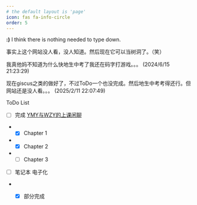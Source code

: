 ```yaml
---
# the default layout is 'page'
icon: fas fa-info-circle
order: 5
---
```


**:)**  I think there is nothing needed to type down.

事实上这个网站没人看，没人知道。然后现在它可以当树洞了。（笑）

我真他妈不知道为什么快地生中考了我还在码字打游戏。。。 (2024/6/15 21:23:29)

现在giscus之类的做好了，不过ToDo一个也没完成。然后地生中考考得还行。但网站还是没人看。。。 (2025/2/11 22:07:49)

ToDo List

- [ ] 完成 [YMY与WZY的上课闲聊](/posts/上课闲聊/)
- - [x] Chapter 1
- - [x] Chapter 2
- - [ ] Chapter 3
- [ ] 笔记本 电子化
- - [x] 部分完成 


